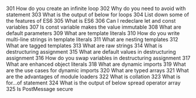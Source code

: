 301     How do you create an infinite loop
302     Why do you need to avoid with statement
303     What is the output of below for loops
304     List down some of the features of ES6
305     What is ES6
306     Can I redeclare let and const variables
307     Is const variable makes the value immutable
308     What are default parameters
309     What are template literals
310     How do you write multi-line strings in template literals
311     What are nesting templates
312     What are tagged templates
313     What are raw strings
314     What is destructuring assignment
315     What are default values in destructuring assignment
316     How do you swap variables in destructuring assignment
317     What are enhanced object literals
318     What are dynamic imports
319     What are the use cases for dynamic imports
320     What are typed arrays
321     What are the advantages of module loaders
322     What is collation
323     What is for...of statement
324     What is the output of below spread operator array
325     Is PostMessage secure